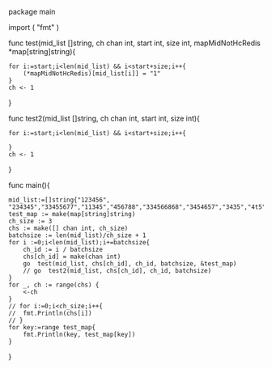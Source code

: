 package main

import (
	"fmt"
)

func test(mid_list []string, ch chan int, start int, size int, mapMidNotHcRedis *map[string]string){
	
	for i:=start;i<len(mid_list) && i<start+size;i++{
		(*mapMidNotHcRedis)[mid_list[i]] = "1"
	}
	ch <- 1
}

func test2(mid_list []string, ch chan int, start int, size int){
	
	for i:=start;i<len(mid_list) && i<start+size;i++{
		
	}
	ch <- 1
}

func main(){

	mid_list:=[]string{"123456", "234345","33455677","11345","456788","334566868","3454657","3435","4t5","4531","45"}
	test_map := make(map[string]string)
	ch_size := 3
    chs := make([] chan int, ch_size)
	batchsize := len(mid_list)/ch_size + 1
	for i :=0;i<len(mid_list);i+=batchsize{
		ch_id := i / batchsize
        chs[ch_id] = make(chan int)
		go  test(mid_list, chs[ch_id], ch_id, batchsize, &test_map)
		// go  test2(mid_list, chs[ch_id], ch_id, batchsize)
	}
	for _, ch := range(chs) {
		<-ch
	}
	// for i:=0;i<ch_size;i++{
	// 	fmt.Println(chs[i])
	// }
	for key:=range test_map{
		fmt.Println(key, test_map[key])
	}

}
